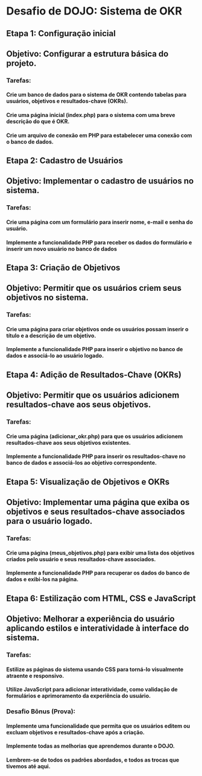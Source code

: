 # Desafio de DOJO: Sistema de OKR

## Etapa 1: Configuração inicial

## Objetivo: Configurar a estrutura básica do projeto.

### Tarefas:

#### Crie um banco de dados para o sistema de OKR contendo tabelas para usuários, objetivos e resultados-chave (OKRs).

#### Crie uma página inicial (index.php) para o sistema com uma breve descrição do que é OKR.

#### Crie um arquivo de conexão em PHP para estabelecer uma conexão com o banco de dados.

## Etapa 2: Cadastro de Usuários

## Objetivo: Implementar o cadastro de usuários no sistema.

### Tarefas:

#### Crie uma página com um formulário para inserir nome, e-mail e senha do usuário.
#### Implemente a funcionalidade PHP para receber os dados do formulário e inserir um novo usuário no banco de dados

## Etapa 3: Criação de Objetivos

## Objetivo: Permitir que os usuários criem seus objetivos no sistema.

### Tarefas:

#### Crie uma página para criar objetivos onde os usuários possam inserir o título e a descrição de um objetivo.
#### Implemente a funcionalidade PHP para inserir o objetivo no banco de dados e associá-lo ao usuário logado.

## Etapa 4: Adição de Resultados-Chave (OKRs)

## Objetivo: Permitir que os usuários adicionem resultados-chave aos seus objetivos.

### Tarefas:

#### Crie uma página (adicionar_okr.php) para que os usuários adicionem resultados-chave aos seus objetivos existentes.
#### Implemente a funcionalidade PHP para inserir os resultados-chave no banco de dados e associá-los ao objetivo correspondente.

## Etapa 5: Visualização de Objetivos e OKRs

## Objetivo: Implementar uma página que exiba os objetivos e seus resultados-chave associados para o usuário logado.

### Tarefas:

#### Crie uma página (meus_objetivos.php) para exibir uma lista dos objetivos criados pelo usuário e seus resultados-chave associados. 
#### Implemente a funcionalidade PHP para recuperar os dados do banco de dados e exibi-los na página.

## Etapa 6: Estilização com HTML, CSS e JavaScript

## Objetivo: Melhorar a experiência do usuário aplicando estilos e interatividade à interface do sistema.

### Tarefas:

#### Estilize as páginas do sistema usando CSS para torná-lo visualmente atraente e responsivo.
#### Utilize JavaScript para adicionar interatividade, como validação de formulários e aprimoramento da experiência do usuário.

### Desafio Bônus (Prova):

#### Implemente uma funcionalidade que permita que os usuários editem ou excluam objetivos e resultados-chave após a criação.
#### Implemente todas as melhorias que aprendemos durante o DOJO.
#### Lembrem-se de todos os padrões abordados, e todos as trocas que tivemos até aqui.